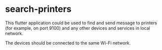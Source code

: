 # search-printers

This flutter application could be used to find and send message to printers (for example, on port 9100) and any other devices and services in local network.

The devices should be connected to the same Wi-Fi network.
